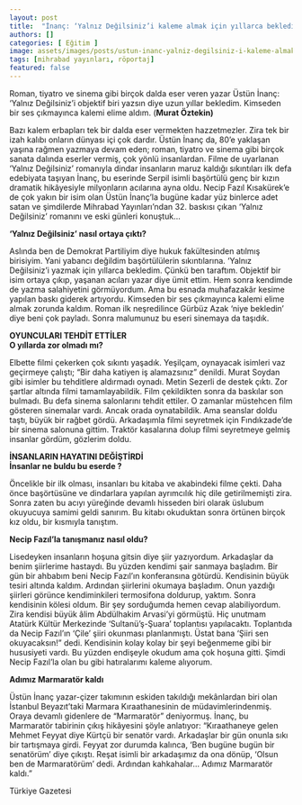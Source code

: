 ```yaml
---
layout: post
title:  "İnanç: ‘Yalnız Değilsiniz’i kaleme almak için yıllarca bekledim"
authors: []
categories: [ Eğitim ]
image: assets/images/posts/ustun-inanc-yalniz-degilsiniz-i-kaleme-almak-icin-yillarca-bekledim.jpg
tags: [mihrabad yayınları, röportaj]
featured: false
---
```

Roman, tiyatro ve sinema gibi birçok dalda eser veren yazar Üstün İnanç: ‘Yalnız Değilsiniz’i objektif biri yazsın diye uzun yıllar bekledim. Kimseden bir ses çıkmayınca kalemi elime aldım. (**Murat Öztekin)**

Bazı kalem erbapları tek bir dalda eser vermekten hazzetmezler. Zira tek bir izah kalıbı onların dünyası içi çok dardır. Üstün İnanç da, 80’e yaklaşan yaşına rağmen yazmaya devam eden; roman, tiyatro ve sinema gibi birçok sanata dalında eserler vermiş, çok yönlü insanlardan. Filme de uyarlanan ‘Yalnız Değilsiniz’ romanıyla dindar insanların maruz kaldığı sıkıntıları ilk defa edebiyata taşıyan İnanç, bu eserinde Serpil isimli başörtülü genç bir kızın dramatik hikâyesiyle milyonların acılarına ayna oldu. Necip Fazıl Kısakürek’e de çok yakın bir isim olan Üstün İnanç’la bugüne kadar yüz binlerce adet satan ve şimdilerde Mihrabad Yayınları’ndan 32. baskısı çıkan ‘Yalnız Değilsiniz’ romanını ve eski günleri konuştuk…

**‘Yalnız Değilsiniz’ nasıl ortaya çıktı?**

Aslında ben de Demokrat Partiliyim diye hukuk fakültesinden atılmış birisiyim. Yani yabancı değildim başörtülülerin sıkıntılarına. ‘Yalnız Değilsiniz’i yazmak için yıllarca bekledim. Çünkü ben taraftım. Objektif bir isim ortaya çıkıp, yaşanan acıları yazar diye ümit ettim. Hem sonra kendimde de yazma salahiyetini görmüyordum. Ama bu esnada muhafazakâr kesime yapılan baskı giderek artıyordu. Kimseden bir ses çıkmayınca kalemi elime almak zorunda kaldım. Roman ilk neşredilince Gürbüz Azak ‘niye bekledin’ diye beni çok payladı. Sonra malumunuz bu eseri sinemaya da taşıdık.

**OYUNCULARI TEHDİT ETTİLER**  
**O yıllarda zor olmadı mı?**

Elbette filmi çekerken çok sıkıntı yaşadık. Yeşilçam, oynayacak isimleri vaz geçirmeye çalıştı; “Bir daha katiyen iş alamazsınız” denildi. Murat Soydan gibi isimler bu tehditlere aldırmadı oynadı. Metin Sezerli de destek çıktı. Zor şartlar altında filmi tamamlayabildik. Film çekildikten sonra da baskılar son bulmadı. Bu defa sinema salonlarını tehdit ettiler. O zamanlar müstehcen film gösteren sinemalar vardı. Ancak orada oynatabildik. Ama seanslar doldu taştı, büyük bir rağbet gördü. Arkadaşımla filmi seyretmek için Fındıkzade’de bir sinema salonuna gittim. Traktör kasalarına dolup filmi seyretmeye gelmiş insanlar gördüm, gözlerim doldu.

**İNSANLARIN HAYATINI DEĞİŞTİRDİ**  
**İnsanlar ne buldu bu eserde ?**

Öncelikle bir ilk olması, insanları bu kitaba ve akabindeki filme çekti. Daha önce başörtüsüne ve dindarlara yapılan ayrımcılık hiç dile getirilmemişti zira. Sonra zaten bu acıyı yüreğinde devamlı hisseden biri olarak üslubum okuyucuya samimi geldi sanırım. Bu kitabı okuduktan sonra örtünen birçok kız oldu, bir kısmıyla tanıştım.

**Necip Fazıl’la tanışmanız nasıl oldu?**

Lisedeyken insanların hoşuna gitsin diye şiir yazıyordum. Arkadaşlar da benim şiirlerime hastaydı. Bu yüzden kendimi şair sanmaya başladım. Bir gün bir ahbabım beni Necip Fazıl’ın konferansına götürdü. Kendisinin büyük tesiri altında kaldım. Ardından şiirlerini okumaya başladım. Onun yazdığı şiirleri görünce kendiminkileri termosifona doldurup, yaktım. Sonra kendisinin kölesi oldum. Bir şey sorduğumda hemen cevap alabiliyordum. Zira kendisi büyük âlim Abdülhakim Arvasi’yi görmüştü. Hiç unutmam Atatürk Kültür Merkezinde ‘Sultanü’ş-Şuara’ toplantısı yapılacaktı. Toplantıda da Necip Fazıl’ın ‘Çile’ şiiri okunması planlanmıştı. Üstat bana ‘Şiiri sen okuyacaksın!” dedi. Kendisinin kolay kolay bir şeyi beğenmeme gibi bir hususiyeti vardı. Bu yüzden endişeyle okudum ama çok hoşuna gitti. Şimdi Necip Fazıl’la olan bu gibi hatıralarımı kaleme alıyorum.

**Adımız Marmaratör kaldı**

Üstün İnanç yazar-çizer takımının eskiden takıldığı mekânlardan biri olan İstanbul Beyazıt’taki Marmara Kıraathanesinin de müdavimlerindenmiş. Oraya devamlı gidenlere de “Marmaratör” deniyormuş. İnanç, bu Marmaratör tabirinin çıkış hikâyesini şöyle anlatıyor: “Kıraathaneye gelen Mehmet Feyyat diye Kürtçü bir senatör vardı. Arkadaşlar bir gün onunla sıkı bir tartışmaya girdi. Feyyat zor durumda kalınca, ‘Ben bugüne bugün bir senatörüm’ diye çıkıştı. Reşat isimli bir arkadaşımız da ona dönüp, ‘Olsun ben de Marmaratörüm’ dedi. Ardından kahkahalar&#8230; Adımız Marmaratör kaldı.”

Türkiye Gazetesi